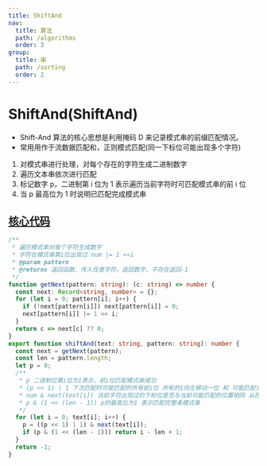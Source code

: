 ```yaml
---
title: ShiftAnd
nav:
  title: 算法
  path: /algorithms
  order: 3
group:
  title: 串
  path: /sorting
  order: 2
---
```


# ShiftAnd(ShiftAnd)

- Shift-And 算法的核心思想是利用掩码 D 来记录模式串的前缀匹配情况。
- 常用用作于流数据匹配和，正则模式匹配(同一下标位可能出现多个字符)

1. 对模式串进行处理，对每个存在的字符生成二进制数字
1. 遍历文本串依次进行匹配
1. 标记数字 p，二进制第 i 位为 1 表示遍历当前字符时可匹配模式串的前 i 位
1. 当 p 最高位为 1 时说明已匹配完成模式串

## [核心代码](https://gitee.com/bestlyg/bestlyg/tree/master/packages/algorithms/src/sequence/shiftAnd.ts)

```ts
/**
 * 遍历模式串对每个字符生成数字
 * 字符在模式串第i位出现过 num |= 1 <<i
 * @param pattern
 * @returns 返回函数，传入任意字符，返回数字，不存在返回-1
 */
function getNext(pattern: string): (c: string) => number {
  const next: Record<string, number> = {};
  for (let i = 0; pattern[i]; i++) {
    if (!next[pattern[i]]) next[pattern[i]] = 0;
    next[pattern[i]] |= 1 << i;
  }
  return c => next[c] ?? 0;
}
export function shiftAnd(text: string, pattern: string): number {
  const next = getNext(pattern);
  const len = pattern.length;
  let p = 0;
  /**
   * p 二进制位第i位为1表示，前i位匹配模式串成功
   * (p << 1) | 1 下次匹配时可能匹配的所有前i位 所有的1向左移动一位 和 可能匹配当前首位
   * num & next(text[i]) 当前字符出现过的下标位是否与当前可能匹配的位置相同 从而获取当前字符下能够匹配的所有位置
   * p & (1 << (len - 1)) p的最高位为1 表示匹配完整条模式串
   */
  for (let i = 0; text[i]; i++) {
    p = ((p << 1) | 1) & next(text[i]);
    if (p & (1 << (len - 1))) return i - len + 1;
  }
  return -1;
}
```
